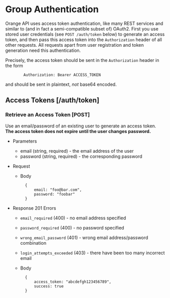 # Group Authentication
Orange API uses access token authentication, like many REST services and similar
to (and in fact a semi-compatible subset of) OAuth2. First you use stored
user credentials (see `POST /auth/token` below) to generate an access token,
and then pass this access token into the `Authorization` header of all other
requests. All requests apart from user registration and token generation
need this authentication.

Precisely, the access token should be sent in the `Authorization` header in the
form

            Authorization: Bearer ACCESS_TOKEN

and should be sent in plaintext, _not_ base64 encoded.


## Access Tokens [/auth/token]
### Retrieve an Access Token [POST]
Use an email/password of an existing user to generate an access token. **The
access token does not expire until the user changes password.**

+ Parameters
    + email (string, required) - the email address of the user
    + password (string, required) - the corresponding password

+ Request
    + Body

            {
                email: "foo@bar.com",
                password: "foobar"
            }

+ Response 201
    Errors
    + `email_required` (400) - no email address specified
    + `password_required` (400) - no password specified
    + `wrong_email_password` (401) - wrong email address/password combination
    + `login_attempts_exceeded` (403) - there have been too many incorrect email

    + Body

            {
                access_token: "abcdefgh123456789",
                success: true
            }


